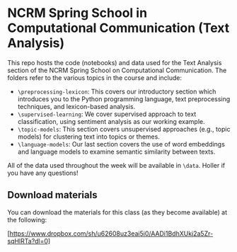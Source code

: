 # NCRM Spring School in Computational Communication (Text Analysis)

This repo hosts the code (notebooks) and data used for the Text Analysis section of the NCRM Spring School on Computational Communication. The folders refer to the various topics in the course and include:

* `\preprocessing-lexicon`: This covers our introductory section which introduces you to the Python programming language, text preprocessing techniques, and lexicon-based analysis.
* `\supervised-learning`: We cover supervised approach to text classification, using sentiment analysis as our working example.
* `\topic-models`: This section covers unsupervised approaches (e.g., topic models) for clustering text into topics or themes.
* `\language-models`: Our last section covers the use of word embeddings and language models to examine semantic similarity between texts.

All of the data used throughout the week will be available in `\data`. Holler if you have any questions!

## Download materials

You can download the materials for this class (as they become available) at the following:

[https://www.dropbox.com/sh/u62608uz3eai5i0/AADi1BdhXUkj2a5Zr-sqHlRTa?dl=0]
